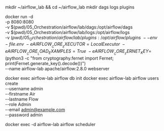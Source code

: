 mkdir ~/airflow_lab && cd ~/airflow_lab
mkdir dags logs plugins

docker run -d \
  -p 8080:8080 \
  -v $(pwd)/05_Orchestration/airflow/lab/dags:/opt/airflow/dags \
  -v $(pwd)/05_Orchestration/airflow/lab/logs:/opt/airflow/logs \
  -v $(pwd)/05_Orchestration/airflow/lab/plugins:/opt/airflow/plugins \
  --env-file .env \
  -e AIRFLOW__CORE__EXECUTOR=LocalExecutor \
  -e AIRFLOW__CORE__LOAD_EXAMPLES=True \
  -e AIRFLOW__CORE__FERNET_KEY=$(python3 -c "from cryptography.fernet import Fernet; print(Fernet.generate_key().decode())") \
  --name airflow-lab apache/airflow:2.8.0 webserver

docker exec airflow-lab airflow db init
docker exec airflow-lab airflow users create \
    --username admin \
    --firstname Air \
    --lastname Flow \
    --role Admin \
    --email admin@example.com \
    --password admin

docker exec -d airflow-lab airflow scheduler
